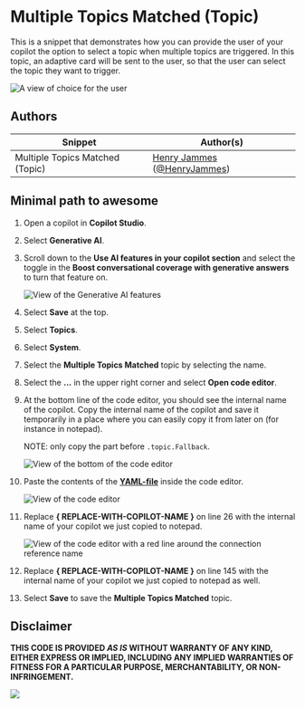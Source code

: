 # Multiple Topics Matched (Topic)

This is a snippet that demonstrates how you can provide the user of your copilot the option to select a topic when multiple topics are triggered. In this topic, an adaptive card will be sent to the user, so that the user can select the topic they want to trigger.

![A view of choice for the user](./assets/select-topic.png)

## Authors

Snippet|Author(s)
--------|---------
Multiple Topics Matched (Topic) | [Henry Jammes](https://github.com/HenryJammes) ([@HenryJammes](https://www.twitter.com/HenryJammes))

## Minimal path to awesome

1. Open a copilot in **Copilot Studio**.
1. Select **Generative AI**.
1. Scroll down to the **Use AI features in your copilot section** and select the toggle in the **Boost conversational coverage with generative answers** to turn that feature on.

    ![View of the Generative AI features](./assets/ai-features.png)

1. Select **Save** at the top.
1. Select **Topics**.
1. Select **System**.
1. Select the **Multiple Topics Matched** topic by selecting the name.
1. Select the **...** in the upper right corner and select **Open code editor**.
1. At the bottom line of the code editor, you should see the internal name of the copilot. Copy the internal name of the copilot and save it temporarily in a place where you can easily copy it from later on (for instance in notepad).

    NOTE: only copy the part before `.topic.Fallback`.

    ![View of the bottom of the code editor](./assets/internal-name.png)

1. Paste the contents of the **[YAML-file](./source/multiple-topics-matched.yaml)** inside the code editor.

    ![View of the code editor](./assets/code-editor-copied-YAML.png)

1. Replace **{ REPLACE-WITH-COPILOT-NAME }** on line 26 with the internal name of your copilot we just copied to notepad.

    ![View of the code editor with a red line around the connection reference name](./assets/code-editor-with-copilot-name.png)

1. Replace  **{ REPLACE-WITH-COPILOT-NAME }** on line 145 with the internal name of your copilot we just copied to notepad as well.
1. Select **Save** to save the **Multiple Topics Matched** topic.

## Disclaimer

**THIS CODE IS PROVIDED *AS IS* WITHOUT WARRANTY OF ANY KIND, EITHER EXPRESS OR IMPLIED, INCLUDING ANY IMPLIED WARRANTIES OF FITNESS FOR A PARTICULAR PURPOSE, MERCHANTABILITY, OR NON-INFRINGEMENT.**

<img src="https://m365-visitor-stats.azurewebsites.net/powerplatform-snippets/copilot-studio/multiple-topics-matched" aria-hidden="true" />
